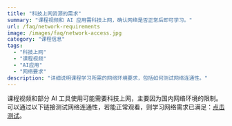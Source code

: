 ```yaml
---
title: "科技上网资源的需求"
summary: "课程视频和 AI 应用需科技上网，确认网络是否正常后即可学习。"
url: /faq/network-requirements
image: /images/faq/network-access.jpg
category: "课程信息"
tags:
  - "科技上网"
  - "课程视频"
  - "AI应用"
  - "网络要求"
description: "详细说明课程学习所需的网络环境要求，包括如何测试网络连通性。"
---
```


课程视频和部分 AI 工具使用可能需要科技上网，主要因为国内网络环境的限制。可以通过以下链接测试网络连通性，若能正常观看，则学习网络需求已满足：[点击测试](https://app.justincourse.com/i/198/)。
